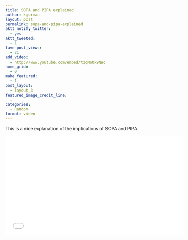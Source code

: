 ```yaml
---
title: SOPA and PIPA explained
author: kgorman
layout: post
permalink: sopa-and-pipa-explained
aktt_notify_twitter:
  - yes
aktt_tweeted:
  - 1
fave-post_views:
  - 21
add_video:
  - http://www.youtube.com/embed/tzqMoOk9NWc
home_grid:
  - 0
make_featured:
  - 1
post_layout:
  - layout_3
featured_image_credit_line:
  -
categories:
  - Random
format: video
---
```

This is a nice explanation of the implications of SOPA and PIPA.

<iframe width="560" height="315" src="//www.youtube.com/embed/tzqMoOk9NWc" frameborder="0" allowfullscreen></iframe>
